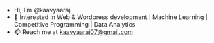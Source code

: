 - Hi, I’m @kaavyaaraj
- 👀 Interested in Web & Wordpress development | Machine Learning | Competitive Programming | Data Analytics 
- 📫 Reach me at kaavyaaraj07@gmail.com

<!---
kaavyaaraj/kaavyaaraj is a ✨ special ✨ repository because its `README.md` (this file) appears on your GitHub profile.
You can click the Preview link to take a look at your changes.
--->
